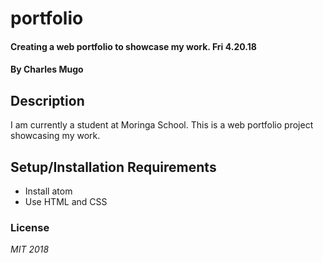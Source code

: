 # portfolio


#### Creating a web portfolio to showcase my work. Fri 4.20.18



#### By **Charles Mugo**


## Description
I am currently a student at Moringa School. This is a web portfolio project showcasing my work.

## Setup/Installation Requirements
* Install atom
* Use HTML and CSS



### License
 *MIT 2018*
